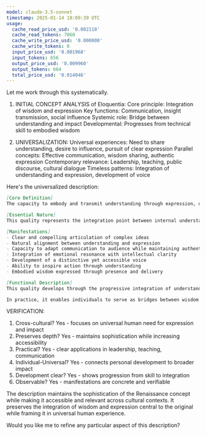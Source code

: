 ```yaml
---
model: claude-3.5-sonnet
timestamp: 2025-01-14 18:09:39 UTC
usage:
  cache_read_price_usd: '0.002118'
  cache_read_tokens: 7060
  cache_write_price_usd: '0.000000'
  cache_write_tokens: 0
  input_price_usd: '0.001968'
  input_tokens: 656
  output_price_usd: '0.009960'
  output_tokens: 664
  total_price_usd: '0.014046'
---
```


Let me work through this systematically.

1. INITIAL CONCEPT ANALYSIS of Eloquentia:
Core principle: Integration of wisdom and expression
Key functions: Communication, insight transmission, social influence
Systemic role: Bridge between understanding and impact
Developmental: Progresses from technical skill to embodied wisdom

2. UNIVERSALIZATION:
Universal experiences: Need to share understanding, desire to influence, pursuit of clear expression
Parallel concepts: Effective communication, wisdom sharing, authentic expression
Contemporary relevance: Leadership, teaching, public discourse, cultural dialogue
Timeless patterns: Integration of understanding and expression, development of voice

Here's the universalized description:

```markdown
[Core Definition]
The capacity to embody and transmit understanding through expression, unifying inner clarity with outer articulation. This quality enables the transformation of insight into impact, combining depth of comprehension with the ability to make meaning accessible and influential for others.

[Essential Nature]
This quality represents the integration point between internal understanding and external expression, manifesting as the ability to make wisdom tangible through communication. It goes beyond mere technical skill in expression, embodying the harmonious connection between what is deeply understood and what can be effectively shared. It operates as a bridge between private insight and public impact, requiring both profound comprehension and refined articulation.

[Manifestations]
- Clear and compelling articulation of complex ideas
- Natural alignment between understanding and expression
- Capacity to adapt communication to audience while maintaining authenticity
- Integration of emotional resonance with intellectual clarity
- Development of a distinctive yet accessible voice
- Ability to inspire action through understanding
- Embodied wisdom expressed through presence and delivery

[Functional Description]
This quality develops through the progressive integration of understanding and expression, beginning with technical mastery of communication but evolving toward a natural flow between insight and articulation. It requires cultivation of both depth (in understanding) and accessibility (in expression), operating through continuous refinement of the connection between inner clarity and outer manifestation.

In practice, it enables individuals to serve as bridges between wisdom and impact, making complex understanding accessible and influential. This quality transforms private insight into public value, operating not just through formal communication but through presence, authenticity, and the natural radiation of integrated understanding. It manifests in leadership, teaching, cultural dialogue, and any context where understanding needs to create meaningful impact through expression.
```

VERIFICATION:
1. Cross-cultural? Yes - focuses on universal human need for expression and impact
2. Preserves depth? Yes - maintains sophistication while increasing accessibility
3. Practical? Yes - clear applications in leadership, teaching, communication
4. Individual-Universal? Yes - connects personal development to broader impact
5. Development clear? Yes - shows progression from skill to integration
6. Observable? Yes - manifestations are concrete and verifiable

The description maintains the sophistication of the Renaissance concept while making it accessible and relevant across cultural contexts. It preserves the integration of wisdom and expression central to the original while framing it in universal human experience.

Would you like me to refine any particular aspect of this description?